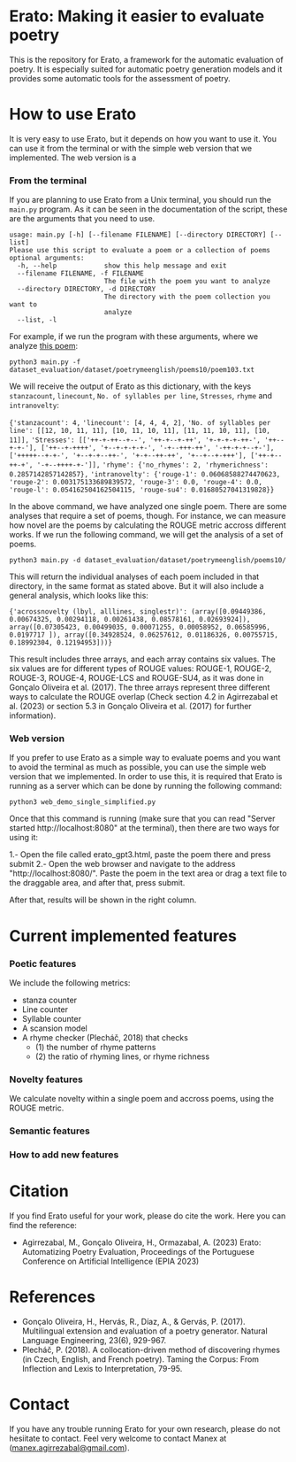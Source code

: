 
# Erato: Making it easier to evaluate poetry
This is the repository for Erato, a framework for the automatic evaluation of poetry. It is especially suited for automatic poetry generation models and it provides some automatic tools for the assessment of poetry.

# How to use Erato
It is very easy to use Erato, but it depends on how you want to use it. You can use it from the terminal or with the simple web version that we implemented. The web version is a 

### From the terminal
If you are planning to use Erato from a Unix terminal, you should run the `main.py` program. As it can be seen in the documentation of the script, these are the arguments that you need to use.

```
usage: main.py [-h] [--filename FILENAME] [--directory DIRECTORY] [--list]
Please use this script to evaluate a poem or a collection of poems
optional arguments:
  -h, --help            show this help message and exit
  --filename FILENAME, -f FILENAME
                        The file with the poem you want to analyze
  --directory DIRECTORY, -d DIRECTORY
                        The directory with the poem collection you want to
                        analyze
  --list, -l
```

For example, if we run the program with these arguments, where we analyze [this poem](https://github.com/manexagirrezabal/erato/blob/master/dataset_evaluation/dataset/poetrymeenglish/poems10/poem103.txt):

`python3 main.py -f dataset_evaluation/dataset/poetrymeenglish/poems10/poem103.txt`

We will receive the output of Erato as this dictionary, with the keys `stanzacount`, `linecount`, `No. of syllables per line`, `Stresses`, `rhyme` and `intranovelty`:

`{'stanzacount': 4,`
`'linecount': [4, 4, 4, 2],`
`'No. of syllables per line': [[12, 10, 11, 11], [10, 11, 10, 11], [11, 11, 10, 11], [10, 11]],`
`'Stresses': [['++-+-++--+--', '++-+--+-++', '+-+-+-+-++-', '++--+-+-'], ['++--+-++++', '+--+-+-+-+-', '-+--+++-++', '-++-+-+--+-'], ['+++++--+-+-', '+--+-+--++-', '+-+--++-++', '+--+--+-+++'], ['++-+--++-+', '-+--++++-+-']],`
`'rhyme': {'no_rhymes': 2, 'rhymerichness': 0.2857142857142857},`
`'intranovelty': {'rouge-1': 0.06068588274470623, 'rouge-2': 0.003175133689839572, 'rouge-3': 0.0, 'rouge-4': 0.0, 'rouge-l': 0.054162504162504115, 'rouge-su4': 0.01680527041319828}}`

In the above command, we have analyzed one single poem. There are some analyses that require a set of poems, though. For instance, we can measure how novel are the poems by calculating the ROUGE metric accross different works. If we run the following command, we will get the analysis of a set of poems.

`python3 main.py -d dataset_evaluation/dataset/poetrymeenglish/poems10/`

This will return the individual analyses of each poem included in that directory, in the same format as stated above. But it will also include a general analysis, which looks like this:

`{'acrossnovelty (lbyl, alllines, singlestr)': (array([0.09449386, 0.00674325, 0.00294118, 0.00261438, 0.08578161,
       0.02693924]), array([0.07305423, 0.00499035, 0.00071255, 0.00058952, 0.06585996,
       0.0197717 ]), array([0.34928524, 0.06257612, 0.01186326, 0.00755715, 0.18992304,
       0.12194953]))}`
       
This result includes three arrays, and each array contains six values. The six values are for different types of ROUGE values: ROUGE-1, ROUGE-2, ROUGE-3, ROUGE-4, ROUGE-LCS and ROUGE-SU4, as it was done in Gonçalo Oliveira et al. (2017). The three arrays represent three different ways to calculate the ROUGE overlap (Check section 4.2 in Agirrezabal et al. (2023) or section 5.3 in Gonçalo Oliveira et al. (2017) for further information).

### Web version
If you prefer to use Erato as a simple way to evaluate poems and you want to avoid the terminal as much as possible, you can use the simple web version that we implemented. In order to use this, it is required that Erato is running as a server which can be done by running the following command:

`python3 web_demo_single_simplified.py`

Once that this command is running (make sure that you can read "Server started http://localhost:8080" at the terminal), then there are two ways for using it:

 1.- Open the file called erato_gpt3.html, paste the poem there and press submit
 2.- Open the web browser and navigate to the address "http://localhost:8080/". Paste the poem in the text area or drag a text file to the draggable area, and after that, press submit.
 
After that, results will be shown in the right column.

# Current implemented features

### Poetic features
We include the following metrics:
 - stanza counter
 - Line counter
 - Syllable counter
 - A scansion model
 - A rhyme checker (Plecháč, 2018) that checks
    - (1) the number of rhyme patterns
    - (2) the ratio of rhyming lines, or rhyme richness

### Novelty features
We calculate novelty within a single poem and accross poems, using the ROUGE metric.

### Semantic features

### How to add new features

# Citation
If you find Erato useful for your work, please do cite the work. Here you can find the reference:

 - Agirrezabal, M., Gonçalo Oliveira, H., Ormazabal, A. (2023) Erato: Automatizing Poetry Evaluation, Proceedings of the Portuguese Conference on Artificial Intelligence (EPIA 2023)

# References
 - Gonçalo Oliveira, H., Hervás, R., Díaz, A., & Gervás, P. (2017). Multilingual extension and evaluation of a poetry generator. Natural Language Engineering, 23(6), 929-967.
 - Plecháč, P. (2018). A collocation-driven method of discovering rhymes (in Czech, English, and French poetry). Taming the Corpus: From Inflection and Lexis to Interpretation, 79-95.

# Contact
If you have any trouble running Erato for your own research, please do not hesiitate to contact. Feel very welcome to contact Manex at (manex.agirrezabal@gmail.com).
